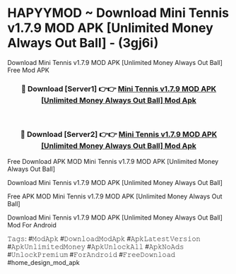 # HAPYYMOD ~ Download Mini Tennis v1.7.9 MOD APK [Unlimited Money Always Out Ball] - (3gj6i)
Download Mini Tennis v1.7.9 MOD APK [Unlimited Money Always Out Ball] Free Mod APK

<div align="center">
<h3>🔴 Download [Server1] 👉👉 <a href="https://apk-comot.site?title=Mini_Tennis_v1.7.9_MOD_APK_[Unlimited_Money_Always_Out_Ball]">Mini Tennis v1.7.9 MOD APK [Unlimited Money Always Out Ball] Mod Apk</a></h3><br>

<h3>🔴 Download [Server2] 👉👉 <a href="https://apk-comot.site?title=Mini_Tennis_v1.7.9_MOD_APK_[Unlimited_Money_Always_Out_Ball]">Mini Tennis v1.7.9 MOD APK [Unlimited Money Always Out Ball] Mod Apk</a></h3>
</div>


Free Download APK MOD Mini Tennis v1.7.9 MOD APK [Unlimited Money Always Out Ball]

Download Mini Tennis v1.7.9 MOD APK [Unlimited Money Always Out Ball] 

Free APK MOD Mini Tennis v1.7.9 MOD APK [Unlimited Money Always Out Ball] 

Download Mini Tennis v1.7.9 MOD APK [Unlimited Money Always Out Ball] Mod For Android

𝚃𝚊𝚐𝚜: #𝙼𝚘𝚍𝙰𝚙𝚔 #𝙳𝚘𝚠𝚗𝚕𝚘𝚊𝚍𝙼𝚘𝚍𝙰𝚙𝚔 #𝙰𝚙𝚔𝙻𝚊𝚝𝚎𝚜𝚝𝚅𝚎𝚛𝚜𝚒𝚘𝚗 #𝙰𝚙𝚔𝚄𝚗𝚕𝚒𝚖𝚒𝚝𝚎𝚍𝙼𝚘𝚗𝚎𝚢 #𝙰𝚙𝚔𝚄𝚗𝚕𝚘𝚌𝚔𝙰𝚕𝚕 #𝙰𝚙𝚔𝙽𝚘𝙰𝚍𝚜 #𝚄𝚗𝚕𝚘𝚌𝚔𝙿𝚛𝚎𝚖𝚒𝚞𝚖 #𝙵𝚘𝚛𝙰𝚗𝚍𝚛𝚘𝚒𝚍 #𝙵𝚛𝚎𝚎𝙳𝚘𝚠𝚗𝚕𝚘𝚊𝚍 #home_design_mod_apk
